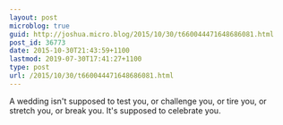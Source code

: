 ```yaml
---
layout: post
microblog: true
guid: http://joshua.micro.blog/2015/10/30/t660044471648686081.html
post_id: 36773
date: 2015-10-30T21:43:59+1100
lastmod: 2019-07-30T17:41:27+1100
type: post
url: /2015/10/30/t660044471648686081.html
---
```

A wedding isn't supposed to test you, or challenge you, or tire you, or stretch you, or break you. It's supposed to celebrate you.
